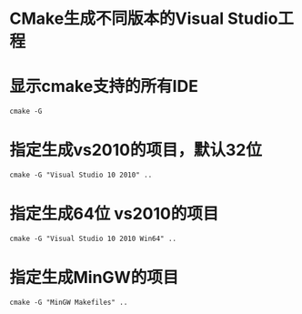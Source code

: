 # CMake生成不同版本的Visual Studio工程

# 显示cmake支持的所有IDE
`cmake -G`


# 指定生成vs2010的项目，默认32位
`cmake -G "Visual Studio 10 2010" ..`

# 指定生成64位 vs2010的项目
`cmake -G "Visual Studio 10 2010 Win64" ..`

# 指定生成MinGW的项目
`cmake -G "MinGW Makefiles" ..`

